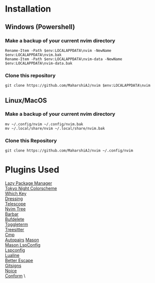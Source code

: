 # Installation

## Windows (Powershell)

### Make a backup of your current nvim directory
```pwsh
Rename-Item -Path $env:LOCALAPPDATA\nvim -NewName $env:LOCALAPPDATA\nvim.bak
Rename-Item -Path $env:LOCALAPPDATA\nvim-data -NewName $env:LOCALAPPDATA\nvim-data.bak
```

### Clone this repository
```pwsh
git clone https://github.com/MaharshiAJ/nvim $env:LOCALAPPDATA\nvim
```

## Linux/MacOS

### Make a backup of your current nvim directory

```shell
mv ~/.config/nvim ~/.config/nvim.bak
mv ~/.local/share/nvim ~/.local/share/nvim.bak
```

### Clone this Repository

```shell
git clone https://github.com/MaharshiAJ/nvim ~/.config/nvim
```

# Plugins Used
[Lazy Package Manager](https://github.com/folke/lazy.nvim) \
[Tokyo Night Colorscheme](https://github.com/folke/tokyonight.nvim) \
[Which Key](https://github.com/folke/which-key.nvim) \
[Dressing](https://github.com/stevearc/dressing.nvim) \
[Telescope](https://github.com/nvim-telescope/telescope.nvim) \
[Nvim Tree](https://github.com/nvim-tree/nvim-tree.lua) \
[Barbar](https://github.com/romgrk/barbar.nvim) \
[Bufdelete](https://github.com/famiu/bufdelete.nvim) \
[Toggleterm](https://github.com/akinsho/toggleterm.nvim) \
[Treesitter](https://github.com/nvim-treesitter/nvim-treesitter) \
[Cmp](https://github.com/hrsh7th/nvim-cmp) \
[Autopairs](https://github.com/windwp/nvim-autopairs)
[Mason](https://github.com/williamboman/mason.nvim) \
[Mason LspConfig](https://github.com/williamboman/mason-lspconfig.nvim) \
[Lspconfig](https://github.com/neovim/nvim-lspconfig) \
[Lualine](https://github.com/nvim-lualine/lualine.nvim) \
[Better Escape](https://github.com/max397574/better-escape.nvim) \
[Gitsigns](https://github.com/lewis6991/gitsigns.nvim) \
[Noice]("https://github.com/folke/noice.nvim") \
[Conform]("https://github.com/stevearc/conform.nvim") \
